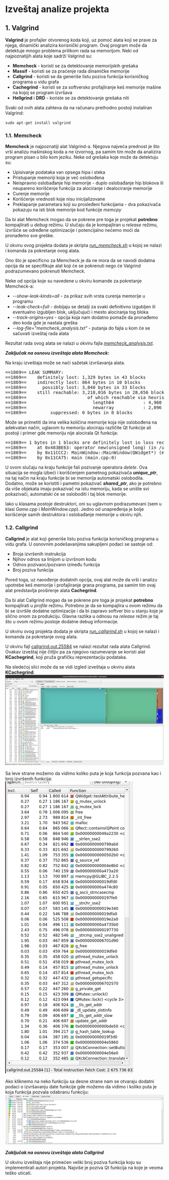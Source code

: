 # Izveštaj analize projekta

## 1. Valgrind
**Valgrind** je profajler otvorenog koda koji, uz pomoć alata koji se prave za njega, dinamički analizira korisnički program. Ovaj program može da detektuje mnogo problema prilikom rada sa memorijom. Neki od najpoznatijih alata koje sadrži Valgrind su:

* **Memcheck** - koristi se za detektovanje memorijskih grešaka
* **Massif** - koristi se za praćenje rada dinamičke memorije
* **Callgrind** - koristi se da generiše listu poziva funkcija korisničkog programa u vidu grafa
* **Cachegrind** - koristi se za softversko profajliranje keš memorije mašine na kojoj se program izvršava
* **Hellgrind** i **DRD** - koriste se za detektovanje grešaka niti

Svaki od ovih alata zahteva da na računaru prethodno postoji instaliran Valgrind:
```
sudo apt-get install valgrind
```

### 1.1. Memcheck
**Memcheck** je najpoznatiji alat Valgrind-a. Njegova najveća prednost je što vrši analizu mašinskog koda a ne izvornog, pa samim tim može da analizira program pisan u bilo kom jeziku. Neke od grešaka koje može da detektuju su:

* Upisivanje podataka van opsega hipa i steka
* Pristupanje memoriji koja je već oslobođena
* Neispravno oslobađanje hip memorije - duplo oslobađanje hip blokova ili neupareno korišćenje funkcija za alociranje i dealociranje memorije
* Curenje memorije
* Korišćenje vrednosti koje nisu inicijalizovane
* Preklapanje parametara koji su prosleđeni funkcijama - dva pokazivača pokazuju na isti blok memorije kod funkcije *memcpy*

Da bi alat Memcheck mogao da se pokrene pre toga je projekat **potrebno** kompajlirati u *debug* režimu. U slučaju da je kompajliran u *release* režimu, izvršiće se određene optimizacije i potencijalno nećemo moći da pronađemo sve greške.

U okviru ovog projekta dodata je skripta [*run_memcheck.sh*](https://github.com/MATF-Software-Verification/2023_Analysis_11-riziko/blob/main/Valgrind/Memcheck/run_memcheck.sh) u kojoj se nalazi i komanda za pokretanje ovog alata.

Ono što je specificno za Memcheck je da ne mora da se navodi dodatna opcija da se specifikuje alat koji će se pokrenuti nego će Valgrind podrazumevano pokrenuti Memcheck.

Neke od opcija koje su navedene u okviru komande za pokretanje Memcheck-a:
* *--show-leak-kinds=all* - za prikaz svih vrsta curenja memorije u programu
* *--leak-check=full* - dobijaju se detalji za svaki definitivno izgubljen ili eventualno izgubljen blok, uključujući i mesto alociranja tog bloka
* *--track-origins=yes* - opcija koja nam dodatno pomaže da pronađemo deo koda gde je nastala greška
* *--log-file="memcheck_analysis.txt"* - putanja do fajla u kom će se sačuvati izveštaj rada alata

Rezultat rada ovog alata se nalazi u okviru fajla [*memcheck_analysis.txt*](https://github.com/MATF-Software-Verification/2023_Analysis_11-riziko/blob/main/Valgrind/Memcheck/memcheck_analysis.txt).

***Zaključak na osnovu izveštaja alata Memcheck:***

Na kraju izveštaja može se naći sažetak izvršavanja alata.
<pre>
==1869== LEAK SUMMARY:
==1869==    definitely lost: 1,329 bytes in 43 blocks
==1869==    indirectly lost: 864 bytes in 10 blocks
==1869==      possibly lost: 3,840 bytes in 33 blocks
==1869==    still reachable: 3,218,016 bytes in 28,656 blocks
==1869==                       of which reachable via heuristic:
==1869==                         length64           : 4,960 bytes in 82 blocks
==1869==                         newarray           : 2,096 bytes in 51 blocks
==1869==         suppressed: 0 bytes in 0 blocks
</pre>

Može se primetiti da ima velika količina memorije koja nije oslobođena na adekvatan način, uglavom tu memoriju alociraju različite Qt funkcije ali postoji i primer gde memoriju nije alocirala Qt funkcija:
<pre>
==1869== 1 bytes in 1 blocks are definitely lost in loss record 5 of 8,770
==1869==    at 0x483BE63: operator new(unsigned long) (in /usr/lib/x86_64-linux-gnu/valgrind/vgpreload_memcheck-amd64-linux.so)
==1869==    by 0x11CCC2: MainWindow::MainWindow(QWidget*) (mainwindow.cpp:32)
==1869==    by 0x11CA75: main (main.cpp:8)
</pre>

U ovom slučaju na kraju funkcije fali pozivanje operatora *delete*. Ova situacija se mogla izbeći i korišćenjem pametnog pokazivača ***unique_ptr***, na taj način na kraju funkcije bi se memorija automatski oslobodila. Dodatno, može se koristiti i pametni pokazivač ***shared_ptr***, ako je potrebno da više objekata imaju pokazivač na istu memoriju, kada se unište svi pokazivači, automatski će se osloboditi i taj blok memorije.

Iako u klasama postoje destruktori, oni su uglavnom podrazumevani (sem u klasi *Game.cpp* i *MainWindow.cpp*). Jedno od unapređenja je bolje korišćenje samih destruktora i oslobađanje memorije u okviru njih.

### 1.2. Callgrind
**Callgrind** je alat koji generiše listu poziva funkcija korisničkog programa u vidu grafa. U osnovnim podešavanjima sakupljeni podaci se sastoje od:
* Broja izvršenih instrukcija
* Njihov odnos sa linijom u izvršnom kodu
* Odnos pozivaoc/pozvann između funkcija
* Broj poziva funkcija

Pored toga, uz navođenje dodatnih opcija, ovaj alat može da vrši i analizu upotrebe keš memorije i profajliranje grana programa, pa samim tim ovaj alat predstavlja proširenje alata **Cachegrind**.
  
Da bi alat Callgrind mogao da se pokrene pre toga je projekat **potrebno** kompajlirati u *profile* režimu. Potrebno je da se kompajlira u ovom režimu da bi se izvršile dodatne optimizacije i da bi zapravo softver bio u stanju koje je slično onom za produkciju. Glavna razlika u odnosu na *release* režim je taj što u ovom režimu postoje dodatne debug informacije.

U okviru ovog projekta dodata je skripta [*run_callgrind.sh*](https://github.com/MATF-Software-Verification/2023_Analysis_11-riziko/blob/main/Valgrind/Callgrind/run_callgrind.sh) u kojoj se nalazi i komanda za pokretanje ovog alata.

U okviru fajl [callgrind.out.25584](https://github.com/MATF-Software-Verification/2023_Analysis_11-riziko/blob/main/Valgrind/Callgrind/callgrind.out.25584) se nalazi rezultat rada alata Callgrind. Ovakav izveštaj nije čitljiv pa za njegovo razumevanje se koristi alat **KCachegrind**, koji pruža grafičku reprezentaciju podataka.

Na sledećoj slici može da se vidi izgled izveštaja u okviru alata **KCachegrind**:
![callgrind_visual.png](https://github.com/MATF-Software-Verification/2023_Analysis_11-riziko/blob/main/Valgrind/Callgrind/callgrind_visual.png)

Sa leve strane možemo da vidimo koliko puta je koja funkcija pozvana kao i broj izvršenih funkcija:
![callgrind_number_of_calls.png](https://github.com/MATF-Software-Verification/2023_Analysis_11-riziko/blob/main/Valgrind/Callgrind/callgrind_number_of_calls.png)

Ako kliknemo na neko funkciju sa desne strane nam se otvaraju dodatni podaci o izvršavanju date funkcije gde možemo da vidimo i koliko puta je koja funkcija pozvala odabranu funkciju:
![callgrind_all_callers.png](https://github.com/MATF-Software-Verification/2023_Analysis_11-riziko/blob/main/Valgrind/Callgrind/callgrind_all_callers.png)

***Zaključak na osnovu izveštaja alata Callgrind***

U okviru izveštaja nije primećen veliki broj poziva funkcija koju su implementirali autori projekta. Najviše je poziva Qt funkcija na koje je veoma teško uticati.
